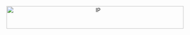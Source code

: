 <p align="center"> <img  title="IP" 
src="http://www.wieistmeineip.de/ip-address/?size=468x60"  alt="IP" 
border="0" height="60" width="468">  
